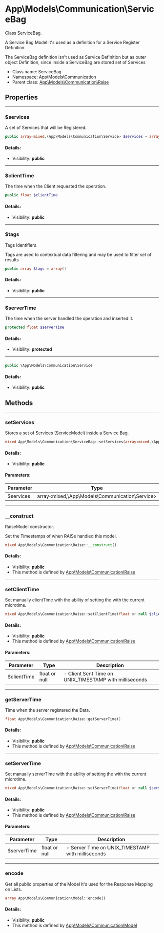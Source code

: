 App\Models\Communication\ServiceBag
===============

Class ServiceBag.

A Service Bag Model it's used
as a definition for a Service Register Definition

The ServiceBag definition isn't used as Service Definition
but as outer object Definition, since inside a ServiceBag
are stored set of Services


* Class name: ServiceBag
* Namespace: App\Models\Communication
* Parent class: [App\Models\Communication\Raise](App-Models-Communication-Raise.md)





Properties
----------


<hr>

### $services

A set of Services that will be Registered.



```php
public array<mixed,\App\Models\Communication\Service> $services = array()
```

#### Details:
* Visibility: **public**


<hr>

### $clientTime

The time when the Client requested the operation.



```php
public float $clientTime
```

#### Details:
* Visibility: **public**


<hr>

### $tags

Tags Identifiers.

Tags are used to contextual data filtering
and may be used to filter set of results

```php
public array $tags = array()
```

#### Details:
* Visibility: **public**


<hr>

### $serverTime

The time when the server handled the operation and inserted it.



```php
protected float $serverTime
```

#### Details:
* Visibility: **protected**


<hr>

### 





```php
public \App\Models\Communication\Service 
```

#### Details:
* Visibility: **public**


Methods
-------


<hr>

### setServices

Stores a set of Services (ServiceModel)
inside a Service Bag.



```php
mixed App\Models\Communication\ServiceBag::setServices(array<mixed,\App\Models\Communication\Service> $services)
```

#### Details:
* Visibility: **public**


#### Parameters:

| Parameter | Type | Description |
|-----------|------|-------------|
| $services | array&lt;mixed,\App\Models\Communication\Service&gt; |  |



<hr>

### __construct

RaiseModel constructor.

Set the Timestamps of when RAISe handled
this model.

```php
mixed App\Models\Communication\Raise::__construct()
```

#### Details:
* Visibility: **public**
* This method is defined by [App\Models\Communication\Raise](App-Models-Communication-Raise.md)




<hr>

### setClientTime

Set manually clientTime
with the ability of setting the with the current microtime.



```php
mixed App\Models\Communication\Raise::setClientTime(float or null $clientTime)
```

#### Details:
* Visibility: **public**
* This method is defined by [App\Models\Communication\Raise](App-Models-Communication-Raise.md)


#### Parameters:

| Parameter | Type | Description |
|-----------|------|-------------|
| $clientTime | float or null |  - Client Sent Time on UNIX_TIMESTAMP with milliseconds |



<hr>

### getServerTime

Time when the server registered the Data.



```php
float App\Models\Communication\Raise::getServerTime()
```

#### Details:
* Visibility: **public**
* This method is defined by [App\Models\Communication\Raise](App-Models-Communication-Raise.md)




<hr>

### setServerTime

Set manually serverTime
with the ability of setting the with the current microtime.



```php
mixed App\Models\Communication\Raise::setServerTime(float or null $serverTime)
```

#### Details:
* Visibility: **public**
* This method is defined by [App\Models\Communication\Raise](App-Models-Communication-Raise.md)


#### Parameters:

| Parameter | Type | Description |
|-----------|------|-------------|
| $serverTime | float or null |  - Server Time on UNIX_TIMESTAMP with milliseconds |



<hr>

### encode

Get all public properties of the Model
It's used for the Response Mapping on Lists.



```php
array App\Models\Communication\Model::encode()
```

#### Details:
* Visibility: **public**
* This method is defined by [App\Models\Communication\Model](App-Models-Communication-Model.md)



